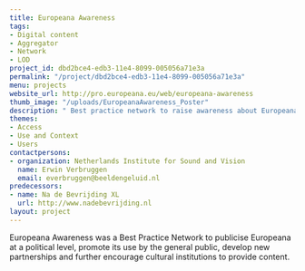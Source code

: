 ```yaml
---
title: Europeana Awareness
tags:
- Digital content
- Aggregator
- Network
- LOD
project_id: dbd2bce4-edb3-11e4-8099-005056a71e3a
permalink: "/project/dbd2bce4-edb3-11e4-8099-005056a71e3a"
menu: projects
website_url: http://pro.europeana.eu/web/europeana-awareness
thumb_image: "/uploads/EuropeanaAwareness_Poster"
description: " Best practice network to raise awareness about Europeana"
themes:
- Access
- Use and Context
- Users
contactpersons:
- organization: Netherlands Institute for Sound and Vision
  name: Erwin Verbruggen
  email: everbruggen@beeldengeluid.nl
predecessors:
- name: Na de Bevrijding XL
  url: http://www.nadebevrijding.nl
layout: project
---
```


Europeana Awareness was a Best Practice Network to publicise Europeana at a political level, promote its use by the general public, develop new partnerships and further encourage cultural institutions to provide content.
